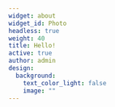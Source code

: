```yaml
---
widget: about
widget_id: Photo
headless: true
weight: 40
title: Hello!
active: true
author: admin
design:
  background:
    text_color_light: false
    image: ""
---
```

